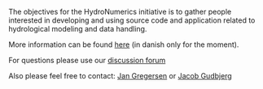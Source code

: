 The objectives for the HydroNumerics initiative is to gather people interested in developing and using source code and application related to hydrological modeling and data handling.

More information can be found [here](http://sites.google.com/site/hydronumerics/) (in danish only for the moment).

For questions please use our [discussion forum](http://groups.google.dk/group/hydronumerics?hl=da)

Also please feel free to contact:
[Jan Gregersen](http://hydroinform.com/gregersen.html)
or
[Jacob Gudbjerg](http://hydroinform.com/gudbjerg.html)